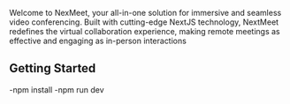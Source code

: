 Welcome to NexMeet, your all-in-one solution for immersive and seamless video conferencing. Built with cutting-edge NextJS technology, NextMeet redefines the virtual collaboration experience, making remote meetings as effective and engaging as in-person interactions

## Getting Started

-npm install
-npm run dev
